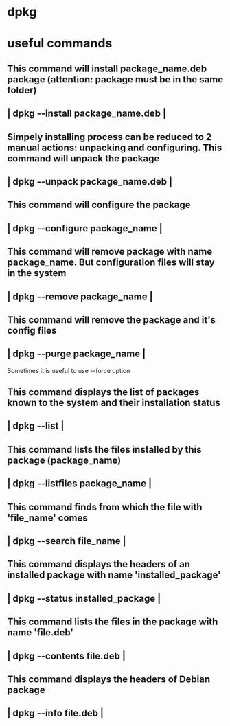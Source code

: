 # dpkg

 useful commands
 ===============

 This command will install package_name.deb package 
 (attention: package must be in the same folder)
 ------------------------------------------------------------------------
 | dpkg --install package_name.deb 					|
 ------------------------------------------------------------------------

 Simpely installing process can be reduced to 2 manual actions: 
 unpacking and configuring. 
 This command will unpack the package
 ------------------------------------------------------------------------
 | dpkg --unpack package_name.deb  					|
 ------------------------------------------------------------------------
 This command will configure the package
 ------------------------------------------------------------------------
 | dpkg --configure package_name   					|	 
 ------------------------------------------------------------------------

 This command will remove package with  name package_name.
 But configuration files will stay in the system
 ------------------------------------------------------------------------
 | dpkg --remove package_name        					|
 ------------------------------------------------------------------------

 This command will remove the package and it's config files  
 ------------------------------------------------------------------------
 | dpkg --purge package_name        					|
 ------------------------------------------------------------------------

 Sometimes it is useful to use --force option

 This command displays the list of packages known to the system and their
 installation status
 ------------------------------------------------------------------------
 | dpkg --list                      					|
 ------------------------------------------------------------------------

 This command lists the files installed by this package (package_name)
 ------------------------------------------------------------------------
 | dpkg --listfiles package_name  					|
 ------------------------------------------------------------------------

 This command finds from which the file with 'file_name' comes 
 ------------------------------------------------------------------------
 | dpkg --search file_name          					|
 ------------------------------------------------------------------------

 This command displays the headers of an installed package with name
 'installed_package' 
 ------------------------------------------------------------------------
 | dpkg --status installed_package    					|
 ------------------------------------------------------------------------

 This command lists the files in the package with name 'file.deb'
 ------------------------------------------------------------------------
 | dpkg --contents file.deb         					|
 ------------------------------------------------------------------------

 This command displays the headers of Debian package
 ------------------------------------------------------------------------
 | dpkg --info file.deb            					|
 ------------------------------------------------------------------------

